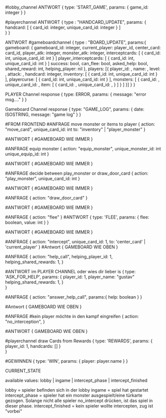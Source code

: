 #lobby_channel
ANTWORT
{
  type: 'START_GAME',
  params: {
    game_id: integer
  }
}

#playerchannel
ANTWORT
{
  type : "HANDCARD_UPDATE",
  params:
  {  
    handcard: [
      {
        card_id: integer,
        unique_card_id: integer
      }
    ]    
  }
}

ANTWORT
#gameboardchannel
{
  type : "BOARD_UPDATE",
  params:{
    gameboard: {
      gameboard_id: integer,
      current_player: player_id,
      center_card: card_id,
      player_atk: integer,
      monster_atk: integer,
      interceptcards: [
        {
          card_id: int,
          unique_card_id: int
        }
      ]
      player_interceptcards: [
        {
          card_id: int,
          unique_card_id: int
        }
      ]
      success: bool,
      can_flee: bool,
      asked_help: bool,
      shared_reward: int,
      helping_player: nil
    },
    players: [{
      player_id: ,
      name: ,
      level: ,
      attack: ,
      handcard: integer,
      inventory: [
        {
          card_id: int,
          unique_card_id: int
        }
      ],
      playercurse: [
        {
          card_id: int,
          unique_card_id: int
        }
      ],
      monsters: [
        { 
          card_id: ,
          unique_card_id: ,
          item: [
            {
              card_id: ,
              unique_card_id: ,
            }
          ]
        }
      ]
    }]
  }
}


PLAYER Channel response
{
  type: ERROR,
  params:
  {
    message: "error msg...."
  }
}


Gameboard Channel response
{
  type: "GAME_LOG",
  params:
  {
    date: ISOSTRING,
    message: "game log"
  }
}


#FROM FRONTEND
#ANFRAGE move monster or items to player
{
  action: "move_card",
  unique_card_id:  int
  to: "inventory" | "player_monster"
}

#ANTWORT
{
  #GAMEBOARD WIE IMMER
}

#ANFRAGE equip monster
{
  action: "equip_monster",
  unique_monster_id:  int
  unique_equip_id:  int
}

#ANTWORT
{
  #GAMEBOARD WIE IMMER
}


#ANFRAGE decide between play_monster or draw_door_card
{
  action: "play_monster",
  unique_card_id:  int
}

#ANTWORT
{
  #GAMEBOARD WIE IMMER
}

#ANFRAGE
{
  action: "draw_door_card"
}

#ANTWORT
{
  #GAMEBOARD WIE IMMER
}



<!-- #ANFRAGE
{
  action: "curse_player",
  to: 1,
  unique_card_id: 4
  #to ist die id des anderen Players, der verflucht wird
} -->

<!-- #ANTWORT
{
  #GAMEBOARD WIE IMMER
} -->


#ANFRAGE
{
  action: "flee"
}
#ANTWORT
{
   type: 'FLEE',
   params: 
   { 
     flee: boolean,
     value: int
    } 
}

#ANTWORT
{
  #GAMEBOARD WIE IMMER
}


#ANFRAGE 
{
  action: "intercept",
  unique_card_id: 1,
  to: 'center_card' | 'current_player'
}
#Antwort
{
  GAMEBOARD WIE OBEN
}



#ANFRAGE
{
  action: "help_call",
  helping_player_id: 1,
  helping_shared_rewards: 1,
}

#ANTWORT im PLAYER CHANNEL oder wies dir lieber is
{
   type: 'ASK_FOR_HELP',
   params: 
   { 
     player_id: 1,
     player_name: "gustav"
    helping_shared_rewards: 1,
    }  
}

#ANFRAGE
  {
  action: "answer_help_call",
  params:{
    help: boolean
    }
  }

#Antwort
  {
    GAMEBOARD WIE OBEN
  }




#ANFRAGE
#kein player möchte in den kampf eingreifen
{
  action: "no_interception",
}

#ANTWORT 
{
    GAMEBOARD WIE OBEN
}


#playerchannel draw Cards from Rewards
{
   type: 'REWARDS',
   params: 
   { 
     player_id: 1,
     handcards: []
    }  
}


#GEWINNEN
{ 
  type: 'WIN', 
  params: 
  { 
    player: player.name 
  }
}

CURRENT_STATE

available values: lobby | ingame | intercept_phase | intercept_finished

lobby = spieler befinden sich in der lobby
ingame = spiel hat gestartet
intercept_phase = spieler hat ein monster ausgespielt/eine türkarte gezogen. Solange nicht alle spieler no_intercept drücken, ist das spiel in dieser phase.
intercept_finished = kein spieler wollte intercepten, zug ist "vorbei"